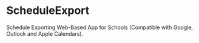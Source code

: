 # ScheduleExport
Schedule Exporting Web-Based App for Schools (Compatible with Google, Outlook and Apple Calendars).
